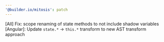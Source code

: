 ```yaml
---
'@builder.io/mitosis': patch
---
```


[All] Fix: scope renaming of state methods to not include shadow variables
[Angular]: Update `state.*` -> `this.*` transform to new AST transform approach
